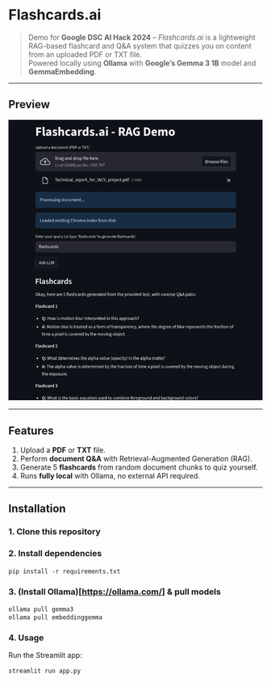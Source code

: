 # Flashcards.ai

> Demo for **Google DSC AI Hack 2024** – *Flashcards.ai* is a lightweight RAG-based flashcard and Q&A system that quizzes you on content from an uploaded PDF or TXT file.  
> Powered locally using **Ollama** with **Google’s Gemma 3 1B** model and **GemmaEmbedding**.

---

## Preview
![App Screenshot](rag_demo.png)

---

## Features
1) Upload a **PDF** or **TXT** file.  
2) Perform **document Q&A** with Retrieval-Augmented Generation (RAG).  
3) Generate 5 **flashcards** from random document chunks to quiz yourself.  
4) Runs **fully local** with Ollama, no external API required.

---

## Installation

### 1. Clone this repository
### 2. Install dependencies
```
pip install -r requirements.txt
```
### 3. (Install Ollama)[https://ollama.com/] & pull models
```
ollama pull gemma3
ollama pull embeddinggemma
```
### 4. Usage
Run the Streamlit app:
```
streamlit run app.py
```

